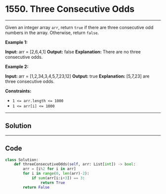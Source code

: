 # 1550. Three Consecutive Odds

---

Given an integer array `arr`, return `true` if there are three consecutive odd numbers in the array. Otherwise, return `false`. 

 

**Example 1:**


**Input:** arr = [2,6,4,1]
**Output:** false
**Explanation:** There are no three consecutive odds.


**Example 2:**


**Input:** arr = [1,2,34,3,4,5,7,23,12]
**Output:** true
**Explanation:** [5,7,23] are three consecutive odds.


 

**Constraints:**

  * `1 <= arr.length <= 1000`
  * `1 <= arr[i] <= 1000`

---

## Solution



---

## Code
```python
class Solution:
    def threeConsecutiveOdds(self, arr: List[int]) -> bool:
        arr = [i%2 for i in arr]
        for i in range(0, len(arr)-2):
            if sum(arr[i:i+3]) == 3:
                return True
        return False
```